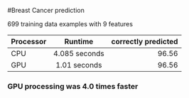 #Breast Cancer prediction


699 training data examples with 9 features


| Processor | Runtime | correctly predicted | 
| ------------- |:----------------:| ---------------:|
| CPU | 4.085 seconds | 96.56 | 
| GPU | 1.01 seconds | 96.56 | 


### GPU processing was 4.0 times faster
